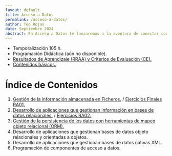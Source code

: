 ```yaml
---
layout: default
title: Acceso a Datos
permalink: /acceso-a-datos/
author: Teo Rojas
date: Septiembre 2024
abstract: En Acceso a Datos te lanzaremos a la aventura de conectar con el corazón de la información. Aprenderás a manejar bases de datos con la destreza de un maestro del ajedrez y a desentrañar los secretos que ocultan con la astucia de un detective. Prepárate para transformar datos dispersos en conocimientos claros y precisos, y para convertir cada consulta en una victoria digna de celebración.
---
```

* Temporalización 105 h.
* Programación Didáctica (aún no disponible).
* [Resultados de Aprendizaje (RRAA) y Criterios de Evaluación (CE).](/acceso-a-datos/rraa/)
* [Contenidos básicos.](/acceso-a-datos/contenidos-basicos/)

# Índice de Contenidos
1. [Gestión de la información almacenada en Ficheros.](/acceso-a-datos/ud01/teoria/) / [Ejercicios Finales RA01.](/acceso-a-datos/ud01/ejercicios/)
2. [Desarrollo de aplicaciones que gestionan información en bases de datos relacionales.](/acceso-a-datos/ud02/teoria/) / [Ejercicios RA02.](/acceso-a-datos/ud02/ejercicios/)
3. [Gestión de la persistencia de los datos con herramientas de mapeo objeto relacional (ORM).](/acceso-a-datos/ud03/teoria/)
4. Desarrollo de aplicaciones que gestionan bases de datos objeto relacionales y orientadas a objetos.
5. Desarrollo de aplicaciones que gestionan bases de datos nativas XML.
6. Programación de componentes de acceso a datos.


